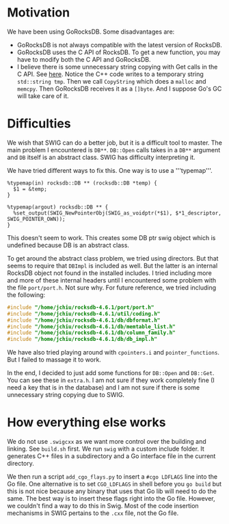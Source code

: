 # Motivation

We have been using GoRocksDB. Some disadvantages are:

* GoRocksDB is not always compatible with the latest version of RocksDB.
* GoRocksDB uses the C API of RocksDB. To get a new function, you may have to modify both the C API and GoRocksDB.
* I believe there is some unnecessary string copying with Get calls in the C API. See [here](https://github.com/facebook/rocksdb/blob/master/db/c.cc#L722).
Notice the C++ code writes to a temporary string `std::string tmp`. Then we call `CopyString` which does a `malloc` and `memcpy`. Then GoRocksDB receives it as a `[]byte`. And I suppose Go's GC will take care of it.

# Difficulties

We wish that SWIG can do a better job, but it is a difficult tool to master. The main problem I encountered is `DB**`. `DB::Open` calls takes in a `DB**` argument and `DB` itself is an abstract class. SWIG has difficulty interpreting it.

We have tried different ways to fix this. One way is to use a '''typemap'''.

```
%typemap(in) rocksdb::DB ** (rocksdb::DB *temp) {
  $1 = &temp;
}

%typemap(argout) rocksdb::DB ** {
  %set_output(SWIG_NewPointerObj(SWIG_as_voidptr(*$1), $*1_descriptor, SWIG_POINTER_OWN));
}
```

This doesn't seem to work. This creates some DB ptr swig object which is undefined because DB is an abstract class.

To get around the abstract class problem, we tried using directors. But that seems to require that `DBImpl` is included as well. But the latter is an internal RocksDB object not found in the installed includes. I tried including more and more of these internal headers until I encountered some problem with the file `port/port.h`. Not sure why. For future reference, we tried including the following:

```cpp
#include "/home/jchiu/rocksdb-4.6.1/port/port.h"
#include "/home/jchiu/rocksdb-4.6.1/util/coding.h"
#include "/home/jchiu/rocksdb-4.6.1/db/dbformat.h"
#include "/home/jchiu/rocksdb-4.6.1/db/memtable_list.h"
#include "/home/jchiu/rocksdb-4.6.1/db/column_family.h"
#include "/home/jchiu/rocksdb-4.6.1/db/db_impl.h"
```

We have also tried playing around with `cpointers.i` and `pointer_functions`. But I failed to massage it to work.

In the end, I decided to just add some functions for `DB::Open` and `DB::Get`. You can see these in `extra.h`. I am not sure if they work completely fine (I need a key that is in the database) and I am not sure if there is some unnecessary string copying due to SWIG.

# How everything else works

We do not use `.swigcxx` as we want more control over the building and linking. See `build.sh` first. We run `swig` with a custom include folder. It generates C++ files in a subdirectory and a Go interface file in the current directory.

We then run a script `add_cgo_flays.py` to insert a `#cgo LDFLAGS` line into the Go file. One alternative is to set `CGO_LDFLAGS` in shell before you `go build` but this is not nice because any binary that uses that Go lib will need to do the same. The best way is to insert these flags right into the Go file. However, we couldn't find a way to do this in Swig. Most of the code insertion mechanisms in SWIG pertains to the `.cxx` file, not the Go file.
